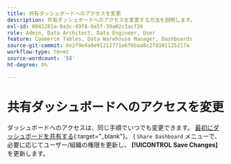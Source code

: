 ```yaml
---
title: 共有ダッシュボードへのアクセスを変更
description: 共有ダッシュボードへのアクセスを変更する方法を説明します。
exl-id: 0041281a-0a3c-49f8-9a5f-39a02c3acf26
role: Admin, Data Architect, Data Engineer, User
feature: Commerce Tables, Data Warehouse Manager, Dashboards
source-git-commit: 6e2f9e4a9e91212771e6f6baa8c2f8101125217a
workflow-type: tm+mt
source-wordcount: '58'
ht-degree: 0%

---
```


# 共有ダッシュボードへのアクセスを変更

ダッシュボードへのアクセスは、同じ手順でいつでも変更できます。 [最初にダッシュボードを共有する](../../data-user/dashboards/share-dashboard-with-users.md){:target=&quot;_blank&quot;}。 ( `Share Dashboard` メニューで、必要に応じてユーザー/組織の権限を更新し、 **[!UICONTROL Save Changes]** を更新します。
